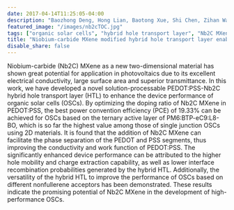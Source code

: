 ```yaml
---
date: 2017-04-14T11:25:05-04:00
description: "Baozhong Deng, Hong Lian, Baotong Xue, Shi Chen, Zihan Wang, Tao Xu*, Hongliang Dong*, Shenghao Wang*"
featured_image: "/images/nb2cTOC.jpg"
tags: ["organic solar cells", "hybrid hole transport layer", "Nb2C MXene", "PEDOT:PSS", "electrical conductivity"]
title: "Niobium-carbide MXene modified hybrid hole transport layer enabling high-performance organic solar cells over 19%"
disable_share: false
---
```

Niobium-carbide (Nb2C) MXene as a new two-dimensional material has shown great potential for application in photovoltaics due to its excellent electrical conductivity, large surface area and superior transmittance. In this work, we have developed a novel solution-processable PEDOT:PSS-Nb2C hybrid hole transport layer (HTL) to enhance the device performance of organic solar cells (OSCs). By optimizing the doping ratio of Nb2C MXene in PEDOT:PSS, the best power convention efficiency (PCE) of 19.33% can be achieved for OSCs based on the ternary active layer of PM6:BTP-eC9:L8-BO, which is so far the highest value among those of single junction OSCs using 2D materials. It is found that the addition of Nb2C MXene can facilitate the phase separation of the PEDOT and PSS segments, thus improving the conductivity and work function of PEDOT:PSS. The significantly enhanced device performance can be attributed to the higher hole mobility and charge extraction capability, as well as lower interface recombination probabilities generated by the hybrid HTL. Additionally, the versatility of the hybrid HTL to improve the performance of OSCs based on different nonfullerene acceptors has been demonstrated. These results indicate the promising potential of Nb2C MXene in the development of high-performance OSCs. 